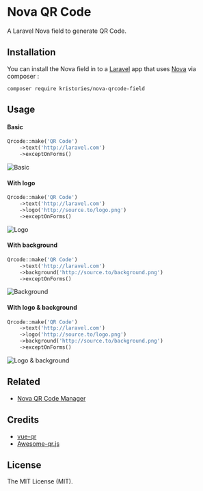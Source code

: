 # Nova QR Code

A Laravel Nova field to generate QR Code.

## Installation

You can install the Nova field in to a [Laravel](http://laravel.com) app that uses [Nova](http://nova.laravel.com) via composer :

```cli
composer require kristories/nova-qrcode-field
```

## Usage

#### Basic

```php
Qrcode::make('QR Code')
    ->text('http://laravel.com')
    ->exceptOnForms()
```

![Basic](https://i.imgur.com/V15fjwl.png)

#### With logo

```php
Qrcode::make('QR Code')
    ->text('http://laravel.com')
    ->logo('http://source.to/logo.png')
    ->exceptOnForms()
```

![Logo](https://i.imgur.com/YFlAvo3.png)

#### With background

```php
Qrcode::make('QR Code')
    ->text('http://laravel.com')
    ->background('http://source.to/background.png')
    ->exceptOnForms()
```

![Background](https://i.imgur.com/nAbuKCc.png)

#### With logo & background

```php
Qrcode::make('QR Code')
    ->text('http://laravel.com')
    ->logo('http://source.to/logo.png')
    ->background('http://source.to/background.png')
    ->exceptOnForms()
```

![Logo & background](https://i.imgur.com/ppVi4jn.png)

## Related

- [Nova QR Code Manager](https://github.com/Kristories/nova-qrcode-manager)

## Credits

- [vue-qr](https://github.com/Binaryify/vue-qr)
- [Awesome-qr.js](https://github.com/SumiMakito/Awesome-qr.js)

## License

The MIT License (MIT).
